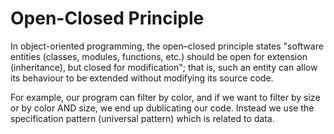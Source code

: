 # Open-Closed Principle
In object-oriented programming, the open–closed principle states "software entities (classes, modules, functions, etc.) should be open for extension (inheritance), but closed for modification"; that is, such an entity can allow its behaviour to be extended without modifying its source code.

For example, our program can filter by color, and if we want to filter by size or by color AND size, we end up dublicating our code. 
Instead we use the specification pattern (universal pattern) which is related to data. 